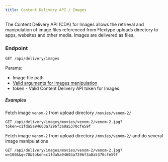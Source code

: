 ```yaml
---
title: Content Delivery API / Images
---
```


The Content Delivery API (CDA) for Images allows the retrieval and manipulation of image files referenced from Flextype uploads directory to apps, websites and other media. Images are delivered as files.


### Endpoint

```plaintext
GET /api/delivery/images
```

Params:
- Image file path
- [Valid arguments for images manipulation](http://docs.flextype.org/en/content/media)
- token - Valid Content Delivery API token for Images.

##### Examples

Fetch image `venom-2` from upload directory `/movies/venom-2/`

```plaintext
GET /api/delivery/images/movies/venom-2/venom-2.jpg?token=c1fda5a94603a7296f3a0a5370cfe59f
```

Fetch image `venom-2` from upload directory `/movies/venom-2/` and do several image manipulations

```plaintext
GET /api/delivery/images/movies/venom-2/venom-2.jpg?w=100&&q=70&token=c1fda5a94603a7296f3a0a5370cfe59f
```
